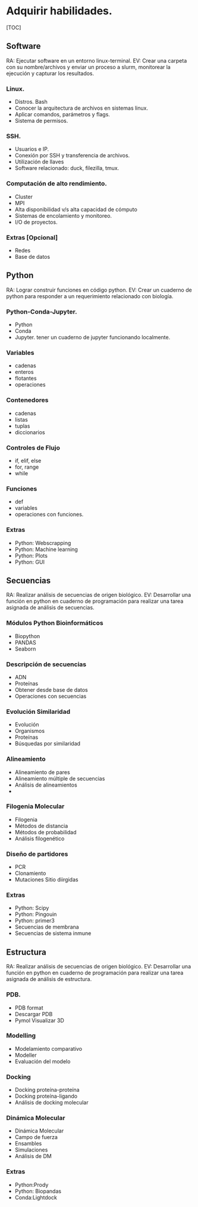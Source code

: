 # Adquirir habilidades.

[TOC]

## Software

RA: Ejecutar software en un entorno linux-terminal.
EV: Crear una carpeta con su nombre/archivos y enviar un proceso a slurm, monitorear la ejecución y capturar los resultados.

### Linux. 
* Distros. Bash
* Conocer la arquitectura de archivos en sistemas linux. 
* Aplicar comandos, parámetros y flags.
* Sistema de permisos.
### SSH.
* Usuarios e IP.
* Conexión por SSH y transferencia de archivos.
* Utilización de llaves
* Software relacionado: duck, filezilla, tmux.
### Computación de alto rendimiento.
* Cluster
* MPI
* Alta disponibilidad v/s alta capacidad de cómputo
* Sistemas de encolamiento y monitoreo.
* I/O de proyectos.

### Extras [Opcional]
* Redes
* Base de datos

## Python
RA: Lograr construir funciones en código python.
EV: Crear un cuaderno de python para responder a un requerimiento relacionado con biología.

### Python-Conda-Jupyter.
* Python
* Conda
* Jupyter. tener un cuaderno de jupyter funcionando localmente.
### Variables
* cadenas
* enteros
* flotantes
* operaciones
### Contenedores
* cadenas
* listas
* tuplas
* diccionarios
### Controles de Flujo
* if, elif, else
* for, range
* while
### Funciones
* def
* variables
* operaciones con funciones.

### Extras
* Python: Webscrapping
* Python: Machine learning
* Python: Plots
* Python: GUI

## Secuencias
RA: Realizar análisis de secuencias de origen biológico.
EV: Desarrollar una función en python en cuaderno de programación para realizar una tarea asignada de análisis de secuencias.

### Módulos Python Bioinformáticos
* Biopython
* PANDAS
* Seaborn
### Descripción de secuencias
* ADN
* Proteínas
* Obtener desde base de datos
* Operaciones con secuencias
### Evolución Similaridad
* Evolución
* Organismos
* Proteínas
* Búsquedas por similaridad 
### Alineamiento
* Alineamiento de pares
* Alineamiento múltiple de secuencias
* Análisis de alineamientos
* 
### Filogenia Molecular
* Filogenia 
* Métodos de distancia
* Métodos de probabilidad
* Análisis filogenético
### Diseño de partidores
* PCR
* Clonamiento
* Mutaciones Sitio diirgidas
### Extras
* Python: Scipy
* Python: Pingouin
* Python: primer3
* Secuencias de membrana
* Secuencias de sistema inmune

## Estructura 
RA: Realizar análisis de secuencias de origen biológico.
EV: Desarrollar una función en python en cuaderno de programación para realizar una tarea asignada de análisis de estructura.

### PDB. 
* PDB format
* Descargar PDB
* Pymol Visualizar 3D
### Modelling
* Modelamiento comparativo
* Modeller
* Evaluación del modelo
### Docking
* Docking proteína-proteína
* Docking proteína-ligando
* Análisis de docking molecular
### Dinámica Molecular
* Dinámica Molecular
* Campo de fuerza
* Ensambles
* Simulaciones
* Análisis de DM
### Extras
* Python:Prody
* Python: Biopandas
* Conda:Lightdock